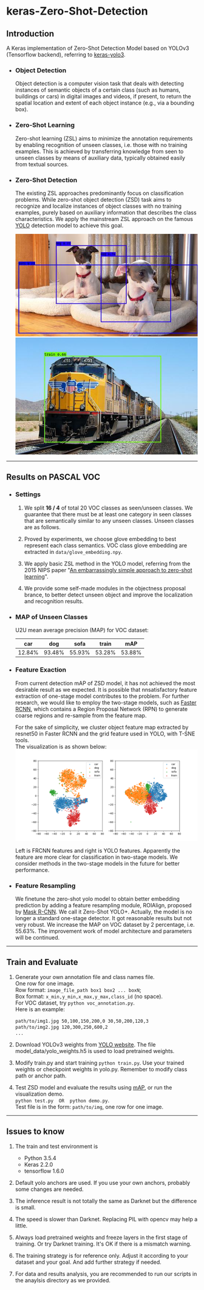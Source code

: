 # keras-Zero-Shot-Detection

## Introduction

A Keras implementation of Zero-Shot Detection Model based on YOLOv3 (Tensorflow backend),
referring to [keras-yolo3](https://github.com/qqwweee/keras-yolo3).

- ### Object Detection

    Object detection is a computer vision task that deals with detecting instances of
    semantic objects of a certain class (such as humans, buildings or cars) in digital
    images and videos, if present, to return the spatial location and extent of each
    object instance (e.g., via a bounding box). 

- ### Zero-Shot Learning

    Zero-shot learning (ZSL) aims to minimize the annotation requirements by enabling
    recognition of unseen classes, i.e. those with no training examples. This is achieved
    by transferring knowledge from seen to unseen classes by means of auxiliary data,
    typically obtained easily from textual sources.

- ### Zero-Shot Detection

    The existing ZSL approaches predominantly focus on classification problems. While
    zero-shot object detection (ZSD) task aims to recognize and localize instances of
    object classes with no training examples, purely based on auxiliary information that
    describes the class characteristics. We apply the mainstream ZSL approach on the
    famous [YOLO](https://arxiv.org/abs/1506.02640) detection model to achieve this goal.
    
    ![](results/00001_res.jpg)  
    ![](results/00002_res.jpg)

---

## Results on PASCAL VOC

- ### Settings

    1. We split **16 / 4** of total 20 VOC classes as seen/unseen classes. We guarantee that
    there must be at least one category in seen classes that are semantically similar to
    any unseen classes. Unseen classes are as follows.
    
    2. Proved by experiments, we choose glove embedding to best represent each class 
    semantics. VOC class glove embedding are extracted in `data/glove_embedding.npy`.  
    
    3. We apply basic ZSL method in the YOLO model, referring from the 2015 NIPS paper
     "[An embarrassingly simple approach to zero-shot learning](https://dl.acm.org/citation.cfm?id=3045347)".
     
    4. We provide some self-made modules in the objectness proposal brance, to better
    detect unseen object and improve the localization and recognition results.

- ### MAP of Unseen Classes
    
    U2U mean average precision (MAP) for VOC dataset:
    
    |   car  |   dog  |  sofa  | train  |   mAP  |
    |:------:|:------:|:------:|:------:|:------:|
    | 12.84% | 93.48% | 55.93% | 53.28% | 53.88% |

- ### Feature Exaction

    From current detection mAP of ZSD model, it has not achieved the most desirable 
    result as we expected. It is possible that nnsatisfactory feature extraction of
    one-stage model contributes to the problem. For further research, we would like to
    employ the two-stage models, such as [Faster RCNN](https://arxiv.org/abs/1506.01497),
    which contains a Region Proposal Network (RPN) to generate coarse regions and
    re-sample from the feature map.
    
    For the sake of simplicity, we cluster object feature map extracted by resnet50 in 
    Faster RCNN and the grid feature used in YOLO, with T-SNE tools.  
    The visualization is as shown below:
    ![](results/t-sne.png)  
    
    Left is FRCNN features and right is YOLO features. Apparently the feature are more
    clear for classification in two-stage models. We consider methods in the two-stage
    models in the future for better performance.
    
- ### Feature Resampling
    
    We finetune the zero-shot yolo model to obtain better embedding prediction by adding
    a feature resampling module, ROIAlign, proposed by [Mask R-CNN](https://arxiv.org/abs/1703.06870).
    We call it Zero-Shot YOLO+. Actually, the model is no longer a standard one-stage
    detector. It got reasonable results but not very robust. We increase the MAP on VOC
    dataset by 2 percentage, i.e. 55.63%. The improvement work of model architecture and
    parameters will be continued.


---

## Train and Evaluate

1. Generate your own annotation file and class names file.  
    One row for one image.  
    Row format: `image_file_path box1 box2 ... boxN`;  
    Box format: `x_min,y_min,x_max,y_max,class_id` (no space).  
    For VOC dataset, try `python voc_annotation.py`.  
    Here is an example:
    ```
    path/to/img1.jpg 50,100,150,200,0 30,50,200,120,3
    path/to/img2.jpg 120,300,250,600,2
    ...
    ```

2.  Download YOLOv3 weights from [YOLO website](http://pjreddie.com/darknet/yolo/). The
file model_data/yolo_weights.h5 is used to load pretrained weights.

3. Modify train.py and start training `python train.py`. Use your trained weights or
checkpoint weights in yolo.py. Remember to modify class path or anchor path.

4. Test ZSD model and evaluate the results using [mAP](https://github.com/Cartucho/mAP), 
or run the visualization demo.  
`python test.py  OR  python demo.py`.  
Test file is in the form: `path/to/img`, one row for one image.  

---

## Issues to know

1. The train and test environment is
    - Python 3.5.4
    - Keras 2.2.0
    - tensorflow 1.6.0

2. Default yolo anchors are used. If you use your own anchors, probably some changes are
needed.

3. The inference result is not totally the same as Darknet but the difference is small.

4. The speed is slower than Darknet. Replacing PIL with opencv may help a little.

5. Always load pretrained weights and freeze layers in the first stage of training. Or
try Darknet training. It's OK if there is a mismatch warning.

6. The training strategy is for reference only. Adjust it according to your dataset and
your goal. And add further strategy if needed.

7. For data and results analysis, you are recommended to run our scripts in the anaylsis 
directory as we provided.
